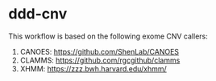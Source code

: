 # ddd-cnv

This workflow is based on the following exome CNV callers:

  1. CANOES:   https://github.com/ShenLab/CANOES
  2. CLAMMS:   https://github.com/rgcgithub/clamms
  3. XHMM:     https://zzz.bwh.harvard.edu/xhmm/
